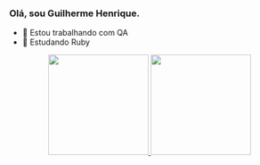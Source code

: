 ### Olá, sou Guilherme Henrique. 


- 🔭 Estou trabalhando com QA
- 🌱 Estudando Ruby

 <div align="center">
  <a href="https://github.com/GuilhermeHSOliveira">
  <img height="180em" src="https://github-readme-stats.vercel.app/api?username=GuilhermeHSOliveira&show_icons=true&theme=dark&include_all_commits=true&count_private=true"/>
  <img height="180em" src="https://github-readme-stats.vercel.app/api/top-langs/?username=GuilhermeHSOliveira&layout=compact&langs_count=7&theme=dark"/>
</div>
